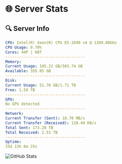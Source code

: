 # 🌐 Server Stats
## 🔍 Server Info
```yaml
CPU: Intel(R) Xeon(R) CPU E5-2699 v4 @ 1309.00GHz
CPU Usage: 0.70%
Cores: 44P | 88T
-----------------------------------
Memory:
Current Usage: 145.22 GB/503.74 GB
Available: 355.05 GB
-----------------------------------
Disk:
Current Usage: 51.76 GB/1.71 TB
Free: 1.58 TB
-----------------------------------
GPU:
No GPU detected
-----------------------------------
Network:
Current Transfer (Sent): 18.70 MB/s
Current Transfer (Received): 110.49 KB/s
Total Sent: 173.28 TB
Total Received: 2.53 TB
-----------------------------------
Uptime:
25d 13h 6m 25s
```
![GitHub Stats](https://img.shields.io/badge/Updated-2025-03-05_11:49:43-blue)